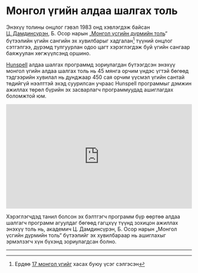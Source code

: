 # Монгол үгийн алдаа шалгах толь

Энэхүү толины онцлог гэвэл 1983 онд хэвлэгдэж байсан [Ц. Дамдинсүрэн](https://mn.wikipedia.org/wiki/%D0%A6%D1%8D%D0%BD%D0%B4%D0%B8%D0%B9%D0%BD_%D0%94%D0%B0%D0%BC%D0%B4%D0%B8%D0%BD%D1%81%D2%AF%D1%80%D1%8D%D0%BD), Б. Осор нарын „[Монгол үсгийн дүрмийн толь](book.html#монгол-үсгийн-дүрмийн-толь)“ бүтээлийн үгийн сангийн эх хувилбарыг хадгалан[^1] түүний онцлог сэтгэлгээ, дүрэмд тулгуурлан одоо цагт хэрэглэгдэж буй үгийн сангаар баяжуулан хөгжүүлсэнд оршино.

[Hunspell](http://hunspell.github.io/) алдаа шалгах программд зориулагдан бүтээгдсэн энэхүү монгол үгийн алдаа шалгах толь нь 45 мянга орчим үндэс үгтэй бөгөөд тэдгээрийн хувилал нь дунджаар 450 сая орчим үүсмэл үгийн сантай төдийгүй нээлттэй эхэд суурилсан учраас Hunspell программыг дэмжин ажиллах төрөл бүрийн эх засварлагч программуудад ашиглагдах боломжтой юм.

<div style="position: relative; width: 100%; padding-bottom: 56.25%;">
   <iframe src="https://www.youtube.com/embed/FmC1Mg07TXU" frameborder="0" allow="accelerometer; autoplay; clipboard-write; encrypted-media; gyroscope; picture-in-picture" allowfullscreen style="position: absolute; top: 0; left: 0; height: 100%; width: 100%; padding-bottom:20px;"></iframe>
</div>

Хэрэглэгчдэд танил болсон эх бэлтгэгч программ бүр өөртөө алдаа шалгагч программ агуулдаг бөгөөд гагцхүү түүнд зохицон ажиллах энэхүү толь нь, академич Ц. Дамдинсүрэн, Б. Осор нарын „Монгол үсгийн дүрмийн толь“ бүтээлийг эх хувилбараар нь ашиглахыг эрмэлзэгч хүн бүхэнд зориулагдсан болно.

[^1]: Ердөө [17 монгол үгийг](about.html#толинд-орсон-зарим-үгсийн-бичлэгийн-талаар) хасах буюу үсэг сэлгэсэн

---
